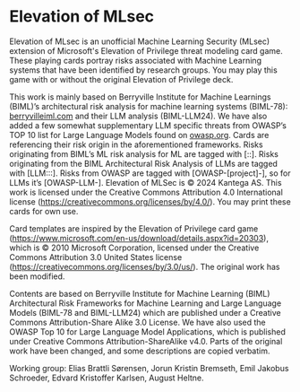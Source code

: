# Elevation of MLsec
Elevation of MLsec is an unofficial Machine Learning Security (MLsec) extension of Microsoft's Elevation of Privilege threat modeling card game. These playing cards portray risks associated with Machine Learning systems that have been identified by research groups. You may play this game with or without the original Elevation of Privilege deck.

This work is mainly based on Berryville Institute for Machine Learnings (BIML)’s architectural risk analysis for machine learning systems (BIML-78): [berryvilleiml.com](https://berryvilleiml.com) and their LLM analysis (BIML-LLM24). We have also added a few somewhat supplementary LLM specific threats from OWASP’s TOP 10 list for Large Language Models found on [owasp.org](https://owasp.org). Cards are referencing their risk origin in the aforementioned frameworks. Risks originating from BIML’s ML risk analysis for ML are tagged with [<component label>:<risk number>:<descriptor>]. Risks originating from the BIML Architectural Risk Analysis of LLMs are tagged with [LLM:<component label>:<risk number>:<descriptor>]. Risks from OWASP are tagged with [OWASP-[project]-<number>], so for LLMs it’s [OWASP-LLM-<number>]. 
Elevation of MLSec is © 2024 Kantega AS. This work is licensed under the Creative Commons Attribution 4.0 International license (https://creativecommons.org/licenses/by/4.0/). You may print these cards for own use.

Card templates are inspired by the Elevation of Privilege card game (https://www.microsoft.com/en-us/download/details.aspx?id=20303), which is © 2010 Microsoft Corporation, licensed under the Creative Commons Attribution 3.0 United States license (https://creativecommons.org/licenses/by/3.0/us/). The original work has been modified. 

Contents are based on Berryville Institute for Machine Learning (BIML) Architectural Risk Frameworks for Machine Learning and Large Language Models (BIML-78 and BIML-LLM24) which are published under a Creative Commons Attribution-Share Alike 3.0 License. We have also used the OWASP Top 10 for Large Language Model Applications, which is  published under Creative Commons Attribution-ShareAlike v4.0. Parts of the original work have been changed, and some descriptions are copied verbatim.

Working group: Elias Brattli Sørensen, Jorun Kristin Bremseth, Emil Jakobus Schroeder, Edvard Kristoffer Karlsen, August Heltne.
